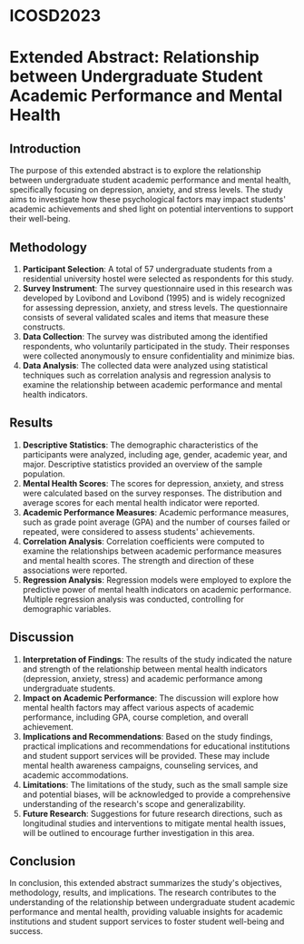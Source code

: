 # ICOSD2023
# Extended Abstract: Relationship between Undergraduate Student Academic Performance and Mental Health

## Introduction
The purpose of this extended abstract is to explore the relationship between undergraduate student academic performance and mental health, specifically focusing on depression, anxiety, and stress levels. The study aims to investigate how these psychological factors may impact students' academic achievements and shed light on potential interventions to support their well-being.

## Methodology
1. **Participant Selection**: A total of 57 undergraduate students from a residential university hostel were selected as respondents for this study.
2. **Survey Instrument**: The survey questionnaire used in this research was developed by Lovibond and Lovibond (1995) and is widely recognized for assessing depression, anxiety, and stress levels. The questionnaire consists of several validated scales and items that measure these constructs.
3. **Data Collection**: The survey was distributed among the identified respondents, who voluntarily participated in the study. Their responses were collected anonymously to ensure confidentiality and minimize bias.
4. **Data Analysis**: The collected data were analyzed using statistical techniques such as correlation analysis and regression analysis to examine the relationship between academic performance and mental health indicators.

## Results
1. **Descriptive Statistics**: The demographic characteristics of the participants were analyzed, including age, gender, academic year, and major. Descriptive statistics provided an overview of the sample population.
2. **Mental Health Scores**: The scores for depression, anxiety, and stress were calculated based on the survey responses. The distribution and average scores for each mental health indicator were reported.
3. **Academic Performance Measures**: Academic performance measures, such as grade point average (GPA) and the number of courses failed or repeated, were considered to assess students' achievements.
4. **Correlation Analysis**: Correlation coefficients were computed to examine the relationships between academic performance measures and mental health scores. The strength and direction of these associations were reported.
5. **Regression Analysis**: Regression models were employed to explore the predictive power of mental health indicators on academic performance. Multiple regression analysis was conducted, controlling for demographic variables.

## Discussion
1. **Interpretation of Findings**: The results of the study indicated the nature and strength of the relationship between mental health indicators (depression, anxiety, stress) and academic performance among undergraduate students.
2. **Impact on Academic Performance**: The discussion will explore how mental health factors may affect various aspects of academic performance, including GPA, course completion, and overall achievement.
3. **Implications and Recommendations**: Based on the study findings, practical implications and recommendations for educational institutions and student support services will be provided. These may include mental health awareness campaigns, counseling services, and academic accommodations.
4. **Limitations**: The limitations of the study, such as the small sample size and potential biases, will be acknowledged to provide a comprehensive understanding of the research's scope and generalizability.
5. **Future Research**: Suggestions for future research directions, such as longitudinal studies and interventions to mitigate mental health issues, will be outlined to encourage further investigation in this area.

## Conclusion
In conclusion, this extended abstract summarizes the study's objectives, methodology, results, and implications. The research contributes to the understanding of the relationship between undergraduate student academic performance and mental health, providing valuable insights for academic institutions and student support services to foster student well-being and success.
